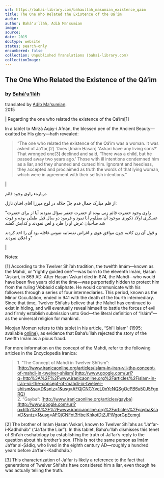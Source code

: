 ```yaml
---
url: https://bahai-library.com/bahaullah_masumian_existence_qaim
title: The One Who Related the Existence of the Qáʼim
audio: 
author: Bahá'u'lláh, Adib Ma'sumian
image: 
source: 
date: 2015
doctype: website
status: search-only
encumbered: false
collection: Unpublished Translations (bahai-library.com)
collectionImage: 
---
```



## The One Who Related the Existence of the Qáʼim

### by [Bahá'u'lláh](https://bahai-library.com/author/Bahá'u'lláh)

translated by [Adib Ma'sumian](https://bahai-library.com/author/Adib%20Ma'sumian).  
2015


 

| 
Regarding the one who related the existence of the Qáʼim\[1\]

In a tablet to Mírzá Aqáy-i Afnán, the blessed pen of the Ancient Beauty—exalted be His glory—hath revealed:

> “The one who related the existence of the Qá’im was a woman. It was asked of Jaʻfar,\[2\] ‘Does \[Imám Ḥasan\] ʻAskarí have any living sons?’ That wronged one\[3\] declined and said, ‘There was a child, but he passed away two years ago.’ Those with ill intentions condemned him as a liar, and they shunned and cursed him. Ignorant and heedless, they accepted and proclaimed as truth the words of that lying woman, which were in agreement with their selfish intentions.”

 | 

دربارهء راوی وجود قائم

از قلم مبارک جمال قدم جلّ جلاله در لوح ميرزا آقای افنان نازل:

"راوی وجود حضرت قائم زنی بوده از حضرت جعفر سؤال نمودند آيا از برای حضرت عسکری اولاد ذکوری موجود آن مظلوم ابا نمود و فرمود دو سال قبل طفلی بوده و فوت شد صاحبان غرض او را طرد و لعن نمودند و کذابش گفتند

و قول آن زن کاذبه چون موافق هوی و اغراض نفسانيه نفوس غافله بود آن را اخذ کردند و اعلان نمودند"



 |

Notes:

\[1\] According to the Twelver Shíʻah tradition, the twelfth Imám—known as the Mahdí, or “rightly guided one”—was born to the eleventh Imám, Ḥasan ʻAskarí, in 869 AD. After Ḥasan ʻAskarí died in 874, the Mahdí—who would have been five years old at the time—was purportedly hidden to protect him from the ruling ʻAbbásid caliphate. He would communicate with his followers through a series of four intermediaries. This period, known as the Minor Occultation, ended in 941 with the death of the fourth intermediary. Since that time, Twelver Shíʻahs believe that the Mahdí has continued to exist in hiding, and will eventually reveal himself to battle the forces of evil and firmly establish submission unto God—the literal definition of “Islám”—as the universal religion for mankind.

Moojan Momen refers to this tablet in his article, “Shi'i Islam” (1995; available [online](http://www.google.com/url?q=http%3A%2F%2Fbahai-library.com%2Fmomen_encyclopedia_shii_islam&sa=D&sntz=1&usg=AFQjCNEbqpsbOicQ-OKHlyLyMpX1OaYi3g)), as evidence that Baha’u’llah rejected the story of the twelfth Imám as a pious fraud.

For more information on the concept of the Mahdí, refer to the following articles in the Encyclopedia Iranica:

> 1\. “The Concept of Mahdi in Twelver Shiʿism”: [http://www.iranicaonline.org/articles/islam-in-iran-vii-the-concept-of-mahdi-in-twelver-shiism](http://www.google.com/url?q=http%3A%2F%2Fwww.iranicaonline.org%2Farticles%2Fislam-in-iran-vii-the-concept-of-mahdi-in-twelver-shiism&sa=D&sntz=1&usg=AFQjCNGYveL0oYcNQSgOePB6u50J5FgpRQ)  
> 2\. “Ḡayba”: [http://www.iranicaonline.org/articles/gayba](http://www.google.com/url?q=http%3A%2F%2Fwww.iranicaonline.org%2Farticles%2Fgayba&sa=D&sntz=1&usg=AFQjCNFot3HbelKhkotDtZJPWgorGpEcmg)

\[2\] The brother of Imám Ḥasan ʻAskarí, known to Twelver Shíʻahs as "Jaʻfar-i-Kadhdháb" (“Jaʻfar the Liar”). In this tablet, Baha’u’llah dismisses this tenet of Shíʻah eschatology by establishing the truth of Jaʻfar’s reply to the question about his brother’s son. (This is not the same person as Imám Jaʻfar al-Ṣádiq, who lived in the eighth century AD—roughly a hundred years before Jaʻfar-i-Kadhdháb.)

\[3\] This characterization of Jaʻfar is likely a reference to the fact that generations of Twelver Shíʻahs have considered him a liar, even though he was actually telling the truth.